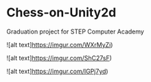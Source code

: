 # Chess-on-Unity2d
Graduation project for STEP Computer Academy

![alt text]https://imgur.com/WXrMyZi)

![alt text]https://imgur.com/ShC27sF)

![alt text]https://imgur.com/IGPj7yd)
